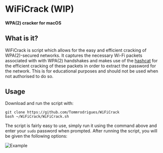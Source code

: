 # WiFiCrack (WIP)
#### WPA(2) cracker for macOS

## What is it?

WiFiCrack is script which allows for the easy and efficient cracking of WPA(2)-secured networks. It captures the necessary Wi-Fi packets associated with with WPA(2) handshakes and makes use of the [hashcat]() for the efficient cracking of these packets in order to extract the password for the network. This is for educational purposes and should not be used when not authorised to do so.

## Usage

Download and run the script with:
```
git clone https://github.com/Tommrodrigues/WiFiCrack
bash ~/WiFiCrack/WiFiCrack.sh
```

The script is fairly easy to use, simply run it using the command above and enter your `sudo` password when prompted. After running the script, you will be given the following options:

![Example](https://i.ibb.co/9n3JjJq/Screenshot-2018-12-06-at-14-39-57.png)
